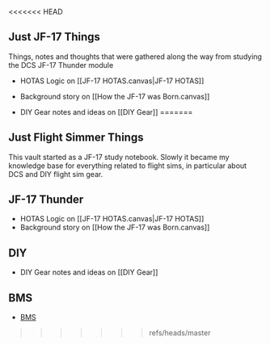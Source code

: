 <<<<<<< HEAD
## Just JF-17 Things
Things, notes and thoughts that were gathered along the way from studying the DCS JF-17 Thunder module

- HOTAS Logic on [[JF-17 HOTAS.canvas|JF-17 HOTAS]]

- Background story on [[How the JF-17 was Born.canvas]]

- DIY Gear notes and ideas on [[DIY Gear]]
=======
## Just Flight Simmer Things
This vault started as a JF-17 study notebook. Slowly it became my knowledge base for everything related to flight sims, in particular about DCS and DIY flight sim gear. 

## JF-17 Thunder
- HOTAS Logic on [[JF-17 HOTAS.canvas|JF-17 HOTAS]]
- Background story on [[How the JF-17 was Born.canvas]]
## DIY
- DIY Gear notes and ideas on [[DIY Gear]]
## BMS
- [BMS](BMS.md)

>>>>>>> refs/heads/master

